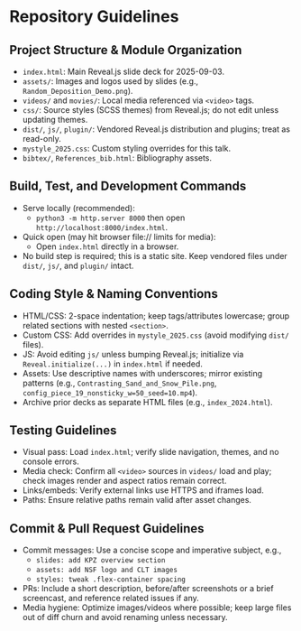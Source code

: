 # Repository Guidelines

## Project Structure & Module Organization
- `index.html`: Main Reveal.js slide deck for 2025-09-03.
- `assets/`: Images and logos used by slides (e.g., `Random_Deposition_Demo.png`).
- `videos/` and `movies/`: Local media referenced via `<video>` tags.
- `css/`: Source styles (SCSS themes) from Reveal.js; do not edit unless updating themes.
- `dist/`, `js/`, `plugin/`: Vendored Reveal.js distribution and plugins; treat as read-only.
- `mystyle_2025.css`: Custom styling overrides for this talk.
- `bibtex/`, `References_bib.html`: Bibliography assets.

## Build, Test, and Development Commands
- Serve locally (recommended):
  - `python3 -m http.server 8000` then open `http://localhost:8000/index.html`.
- Quick open (may hit browser file:// limits for media):
  - Open `index.html` directly in a browser.
- No build step is required; this is a static site. Keep vendored files under `dist/`, `js/`, and `plugin/` intact.

## Coding Style & Naming Conventions
- HTML/CSS: 2-space indentation; keep tags/attributes lowercase; group related sections with nested `<section>`.
- Custom CSS: Add overrides in `mystyle_2025.css` (avoid modifying `dist/` files).
- JS: Avoid editing `js/` unless bumping Reveal.js; initialize via `Reveal.initialize(...)` in `index.html` if needed.
- Assets: Use descriptive names with underscores; mirror existing patterns (e.g., `Contrasting_Sand_and_Snow_Pile.png`, `config_piece_19_nonsticky_w=50_seed=10.mp4`).
- Archive prior decks as separate HTML files (e.g., `index_2024.html`).

## Testing Guidelines
- Visual pass: Load `index.html`; verify slide navigation, themes, and no console errors.
- Media check: Confirm all `<video>` sources in `videos/` load and play; check images render and aspect ratios remain correct.
- Links/embeds: Verify external links use HTTPS and iframes load.
- Paths: Ensure relative paths remain valid after asset changes.

## Commit & Pull Request Guidelines
- Commit messages: Use a concise scope and imperative subject, e.g.,
  - `slides: add KPZ overview section`
  - `assets: add NSF logo and CLT images`
  - `styles: tweak .flex-container spacing`
- PRs: Include a short description, before/after screenshots or a brief screencast, and reference related issues if any.
- Media hygiene: Optimize images/videos where possible; keep large files out of diff churn and avoid renaming unless necessary.

